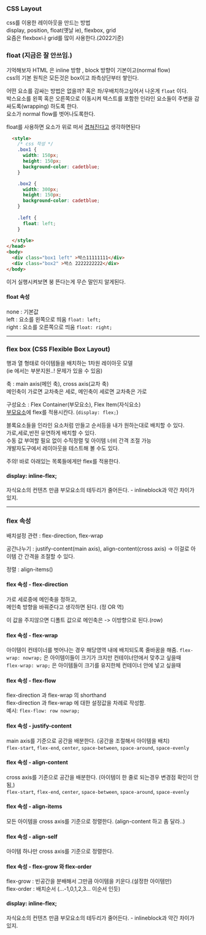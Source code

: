 ### CSS Layout
css를 이용한 레이아웃을 만드는 방법<br>
display, position, float(옛날 ie), flexbox, grid<br>
요즘은 flexbox나 grid를 많이 사용한다.(2022기준)<br>


### float (지금은 잘 안쓰임.)
기억해보자 HTML 은 inline 방향 , block 방향이 기본이고(normal flow)<br>
css의 기본 원칙은 모든것은 box이고 좌측상단부터 쌓인다.<br>

어떤 요소를 감싸는 방법은 없을까? 혹은 좌/우배치하고싶어서 나온게 `float` 이다.<br>
박스요소를 왼쪽 혹은 오른쪽으로 이동시켜 텍스트를 포함한 인라인 요소들이 주변을 감싸도록(wrapping) 하도록 한다.<br>
요소가 normal flow를 벗어나도록한다.

float를 사용하면 요소가 위로 떠서 <u>겹쳐진다고</u> 생각하면된다<br>
```HTML
  <style>
    /* css 작성 */
    .box1 {
      width: 150px;
      height: 150px;
      background-color: cadetblue;
    }

    .box2 {
      width: 300px;
      height: 150px;
      background-color: cadetblue;
    }
    
    .left {
      float: left;
    }
    
  </style>
</head>
<body>
  <div class="box1 left" >박스11111111</div>
  <div class="box2" >박스 2222222222</div>
</body>
```
이거 실행시켜보면 붕 뜬다는게 무슨 말인지 알게된다.


#### float 속성
none : 기본값<br>
left : 요소를 왼쪽으로 띄움 `float: left;`<br>
right :  요소를 오른쪽으로 띄움 `float: right;`<br>


---
### flex box (CSS Flexible Box Layout)
행과 열 형태로 아이템들을 배치하는 1차원 레이아웃 모델<br>
(ie 에서는 부분지원..! 문제가 있을 수 있음)

축 : main axis(메인 축), cross axis(교차 축)<br>
메인축이 가로면 교차축은 세로, 메인축이 세로면 교차축은 가로

구성요소 : Flex Container(부모요소), Flex Item(자식요소)<br>
<u>부모요소</u>에 flex를 적용시칸다. (`display: flex;`)

블록요소들을 인라인 요소처럼 만들고 순서등을 내가 원하는대로 배치할 수 있다.<br>
가로,세로,반전 유연하게 배치할 수 있다.<br>
수동 값 부여할 필요 없이 수직정렬 및 아이템 너비 간격 조절 가능<br>
개발자도구에서 레이아웃을 테스트해 볼 수도 있다.<br>

주의! 바로 아래있는 목록들에게만 flex를 적용한다.

#### display: inline-flex;
자식요소의 컨텐츠 만큼 부모요소의 테두리가 줄어든다. - inlineblock과 약간 차이가 있지.

---
### flex 속성

배치설정 관련 : flex-direction, flex-wrap

공간나누기 : justify-content(main axis), align-content(cross axis) -> 이걸로 아이템 간 간격을 조절할 수 있다.

정렬 : align-items()

#### flex 속성 - flex-direction
가로 세로중에 메인축을 정하고,<br>
메인축 방향을 바꿔준다고 생각하면 된다. (정 OR 역)<br>

이 값을 주지않으면 디폴트 값으로 메인축은 -> 이방향으로 된다.(row)


#### flex 속성 - flex-wrap
아이템이 컨테이너를 벗어나는 경우 해당영역 내에 배치되도록 줄바꿈을 해줌.
`flex-wrap: nowrap;` 은 아이템이들이 크기가 크지만 컨테이너안에서 맞추고 싶을때<br>
`flex-wrap: wrap;` 은 아이템들이 크기를 유지한체 컨테이너 안에 넣고 싶을때

#### flex 속성 - flex-flow
flex-direction 과 flex-wrap 의 shorthand<br>
flex-direction 과 flex-wrap 에 대한 설정값을 차례로 작성함.<br>
예시: `flex-flow: row nowrap;`

#### flex 속성 - justify-content
main axis를 기준으로 공간을 배분한다. (공간을 조절해서 아이템을 배치)<br>
`flex-start`, `flex-end`, `center`, `space-between`, `space-around`, `space-evenly`<br>

#### flex 속성 - align-content
cross axis를 기준으로 공간을 배분한다. (아이템이 한 줄로 되는경우 변경점 확인이 안됨,)<br>
`flex-start`, `flex-end`, `center`, `space-between`, `space-around`, `space-evenly`<br>

#### flex 속성 - align-items
모든 아이템을 cross axis를 기준으로 정렬한다. (align-content 하고 좀 달라..)

#### flex 속성 - align-self
아이템 하나만 cross axis를 기준으로 정렬한다.

#### flex 속성 - flex-grow 와 flex-order
flex-grow : 빈공간을 분배해서 그만큼 아이템을 키운다.(설정한 아이템만)<br>
flex-order : 배치순서 (...-1,0,1,2,3... 이순서 인듯)

#### display: inline-flex;
자식요소의 컨텐츠 만큼 부모요소의 테두리가 줄어든다. - inlineblock과 약간 차이가 있지.

